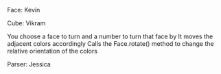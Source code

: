 Face: Kevin

Cube: Vikram
  
  You choose a face to turn and a number to turn that face by
  It moves the adjacent colors accordingly
  Calls the Face.rotate() method to change the relative orientation of the colors

Parser: Jessica
